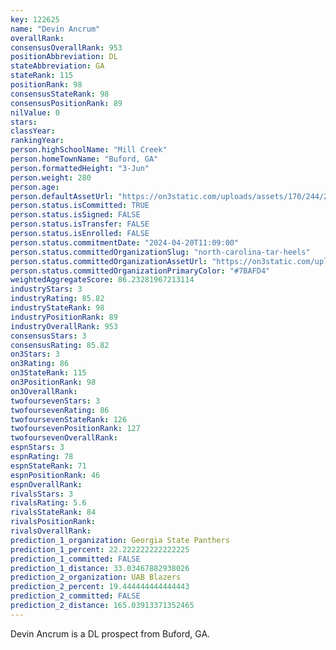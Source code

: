 ```yaml
---
key: 122625
name: "Devin Ancrum"
overallRank: 
consensusOverallRank: 953
positionAbbreviation: DL
stateAbbreviation: GA
stateRank: 115
positionRank: 98
consensusStateRank: 98
consensusPositionRank: 89
nilValue: 0
stars: 
classYear: 
rankingYear: 
person.highSchoolName: "Mill Creek"
person.homeTownName: "Buford, GA"
person.formattedHeight: "3-Jun"
person.weight: 280
person.age: 
person.defaultAssetUrl: "https://on3static.com/uploads/assets/170/244/244170.png"
person.status.isCommitted: TRUE
person.status.isSigned: FALSE
person.status.isTransfer: FALSE
person.status.isEnrolled: FALSE
person.status.commitmentDate: "2024-04-20T11:09:00"
person.status.committedOrganizationSlug: "north-carolina-tar-heels"
person.status.committedOrganizationAssetUrl: "https://on3static.com/uploads/assets/102/150/150102.svg"
person.status.committedOrganizationPrimaryColor: "#7BAFD4"
weightedAggregateScore: 86.23281967213114
industryStars: 3
industryRating: 85.82
industryStateRank: 98
industryPositionRank: 89
industryOverallRank: 953
consensusStars: 3
consensusRating: 85.82
on3Stars: 3
on3Rating: 86
on3StateRank: 115
on3PositionRank: 98
on3OverallRank: 
twofoursevenStars: 3
twofoursevenRating: 86
twofoursevenStateRank: 126
twofoursevenPositionRank: 127
twofoursevenOverallRank: 
espnStars: 3
espnRating: 78
espnStateRank: 71
espnPositionRank: 46
espnOverallRank: 
rivalsStars: 3
rivalsRating: 5.6
rivalsStateRank: 84
rivalsPositionRank: 
rivalsOverallRank: 
prediction_1_organization: Georgia State Panthers
prediction_1_percent: 22.222222222222225
prediction_1_committed: FALSE
prediction_1_distance: 33.03467882938026
prediction_2_organization: UAB Blazers
prediction_2_percent: 19.444444444444443
prediction_2_committed: FALSE
prediction_2_distance: 165.03913371352465
---
```

Devin Ancrum is a DL prospect from Buford, GA.